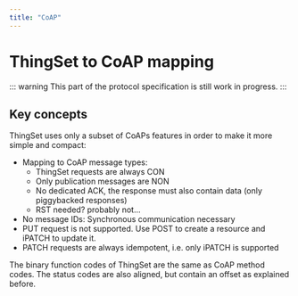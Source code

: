 ```yaml
---
title: "CoAP"
---
```


# ThingSet to CoAP mapping

::: warning
This part of the protocol specification is still work in progress.
:::

## Key concepts

ThingSet uses only a subset of CoAPs features in order to make it more simple and compact:

- Mapping to CoAP message types:
    - ThingSet requests are always CON
    - Only publication messages are NON
    - No dedicated ACK, the response must also contain data (only piggybacked responses)
    - RST needed? probably not...
- No message IDs: Synchronous communication necessary
- PUT request is not supported. Use POST to create a resource and iPATCH to update it.
- PATCH requests are always idempotent, i.e. only iPATCH is supported

The binary function codes of ThingSet are the same as CoAP method codes. The status codes are also aligned, but contain an offset as explained before.
